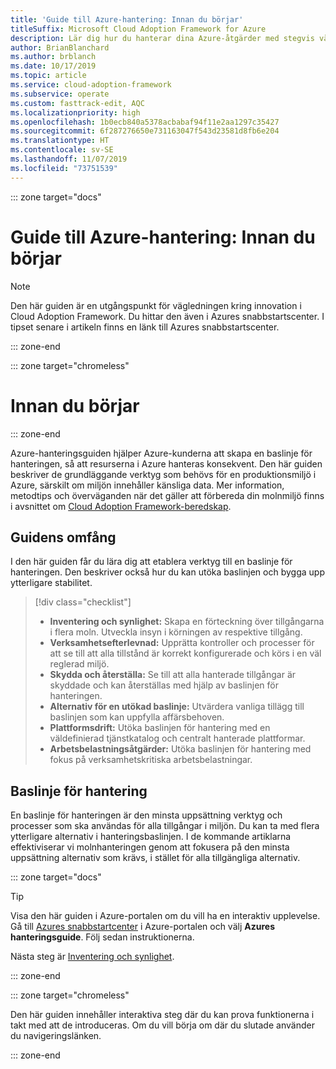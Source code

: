 ```yaml
---
title: 'Guide till Azure-hantering: Innan du börjar'
titleSuffix: Microsoft Cloud Adoption Framework for Azure
description: Lär dig hur du hanterar dina Azure-åtgärder med stegvis vägledning.
author: BrianBlanchard
ms.author: brblanch
ms.date: 10/17/2019
ms.topic: article
ms.service: cloud-adoption-framework
ms.subservice: operate
ms.custom: fasttrack-edit, AQC
ms.localizationpriority: high
ms.openlocfilehash: 1b0ecb840a5378acbabaf94f11e2aa1297c35427
ms.sourcegitcommit: 6f287276650e731163047f543d23581d8fb6e204
ms.translationtype: HT
ms.contentlocale: sv-SE
ms.lasthandoff: 11/07/2019
ms.locfileid: "73751539"
---
```

::: zone target="docs"

# <a name="azure-management-guide-before-you-start"></a>Guide till Azure-hantering: Innan du börjar

> [!NOTE]
> Den här guiden är en utgångspunkt för vägledningen kring innovation i Cloud Adoption Framework. Du hittar den även i Azures snabbstartscenter. I tipset senare i artikeln finns en länk till Azures snabbstartscenter.

::: zone-end

::: zone target="chromeless"

# <a name="before-you-start"></a>Innan du börjar

::: zone-end

Azure-hanteringsguiden hjälper Azure-kunderna att skapa en baslinje för hanteringen, så att resurserna i Azure hanteras konsekvent. Den här guiden beskriver de grundläggande verktyg som behövs för en produktionsmiljö i Azure, särskilt om miljön innehåller känsliga data. Mer information, metodtips och överväganden när det gäller att förbereda din molnmiljö finns i avsnittet om [Cloud Adoption Framework-beredskap](../index.md).

## <a name="scope-of-this-guide"></a>Guidens omfång

I den här guiden får du lära dig att etablera verktyg till en baslinje för hanteringen. Den beskriver också hur du kan utöka baslinjen och bygga upp ytterligare stabilitet.

> [!div class="checklist"]
>
> - **Inventering och synlighet:** Skapa en förteckning över tillgångarna i flera moln. Utveckla insyn i körningen av respektive tillgång.
> - **Verksamhetsefterlevnad:** Upprätta kontroller och processer för att se till att alla tillstånd är korrekt konfigurerade och körs i en väl reglerad miljö.
> - **Skydda och återställa:** Se till att alla hanterade tillgångar är skyddade och kan återställas med hjälp av baslinjen för hanteringen.
> - **Alternativ för en utökad baslinje:** Utvärdera vanliga tillägg till baslinjen som kan uppfylla affärsbehoven.
> - **Plattformsdrift:** Utöka baslinjen för hantering med en väldefinierad tjänstkatalog och centralt hanterade plattformar.
> - **Arbetsbelastningsåtgärder:** Utöka baslinjen för hantering med fokus på verksamhetskritiska arbetsbelastningar.

## <a name="management-baseline"></a>Baslinje för hantering

En baslinje för hanteringen är den minsta uppsättning verktyg och processer som ska användas för alla tillgångar i miljön. Du kan ta med flera ytterligare alternativ i hanteringsbaslinjen. I de kommande artiklarna effektiviserar vi molnhanteringen genom att fokusera på den minsta uppsättning alternativ som krävs, i stället för alla tillgängliga alternativ.

::: zone target="docs"

> [!TIP]
> Visa den här guiden i Azure-portalen om du vill ha en interaktiv upplevelse. Gå till [Azures snabbstartcenter](https://portal.azure.com/?feature.quickstart=true#blade/Microsoft_Azure_Resources/QuickstartCenterBlade) i Azure-portalen och välj **Azures hanteringsguide**. Följ sedan instruktionerna.

Nästa steg är [Inventering och synlighet](./inventory.md).

::: zone-end

::: zone target="chromeless"

Den här guiden innehåller interaktiva steg där du kan prova funktionerna i takt med att de introduceras. Om du vill börja om där du slutade använder du navigeringslänken.

::: zone-end
